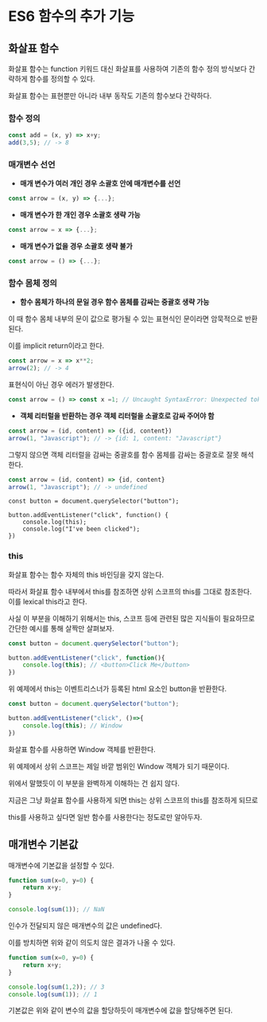 # ES6 함수의 추가 기능



## 화살표 함수

화살표 함수는 function 키워드 대신 화살표를 사용하여 기존의 함수 정의 방식보다 간략하게 함수를 정의할 수 있다.

화살표 함수는 표현뿐만 아니라 내부 동작도 기존의 함수보다 간략하다.



### 함수 정의

```javascript
const add = (x, y) => x+y;
add(3,5); // -> 8
```



### 매개변수 선언

- **매개 변수가 여러 개인 경우 소괄호 안에 매개변수를 선언**

```javascript
const arrow = (x, y) => {...};
```

- **매개 변수가 한 개인 경우 소괄호 생략 가능**

```javascript
const arrow = x => {...};
```

- **매개 변수가 없을 경우 소괄호 생략 불가**

```javascript
const arrow = () => {...};
```



### 함수 몸체 정의

- **함수 몸체가 하나의 문일 경우 함수 몸체를 감싸는 중괄호 생략 가능**

이 때 함수 몸체 내부의 문이 값으로 평가될 수 있는 표현식인 문이라면 암묵적으로 반환된다.

이를 implicit return이라고 한다.

```javascript
const arrow = x => x**2;
arrow(2); // -> 4
```

표현식이 아닌 경우 에러가 발생한다.

```javascript
const arrow = () => const x =1; // Uncaught SyntaxError: Unexpected token 'const'
```

- **객체 리터럴을 반환하는 경우 객체 리터럴을 소괄호로 감싸 주어야 함**

```javascript
const arrow = (id, content) => ({id, content})
arrow(1, "Javascript"); // -> {id: 1, content: "Javascript"}
```

그렇지 않으면 객체 리터럴을 감싸는 중괄호를 함수 몸체를 감싸는 중괄호로 잘못 해석한다.

```javascript
const arrow = (id, content) => {id, content}
arrow(1, "Javascript"); // -> undefined
```



```
const button = document.querySelector("button");

button.addEventListener("click", function() {
    console.log(this);
    console.log("I've been clicked");
})

```



### this

화살표 함수는 함수 자체의 this 바인딩을 갖지 않는다.

따라서 화살표 함수 내부에서 this를 참조하면 상위 스코프의 this를 그대로 참조한다. 이를 lexical this라고 한다.



사실 이 부분을 이해하기 위해서는 this, 스코프 등에 관련된 많은 지식들이 필요하므로 간단한 예시를 통해 살짝만 살펴보자.

```javascript
const button = document.querySelector("button");

button.addEventListener("click", function(){
    console.log(this); // <button>Click Me</button>
})
```

위 예제에서 this는 이벤트리스너가 등록된 html 요소인 button을 반환한다.

```javascript
const button = document.querySelector("button");

button.addEventListener("click", ()=>{
    console.log(this); // Window
})
```

화살표 함수를 사용하면 Window 객체를 반환한다.

위 예제에서 상위 스코프는 제일 바깥 범위인 Window 객체가 되기 때문이다.



위에서 말했듯이 이 부분을 완벽하게 이해하는 건 쉽지 않다.

지금은 그냥 화살표 함수를 사용하게 되면 this는 상위 스코프의 this를 참조하게 되므로

this를 사용하고 싶다면 일반 함수를 사용한다는 정도로만 알아두자.



## 매개변수 기본값

매개변수에 기본값을 설정할 수 있다. 

```javascript
function sum(x=0, y=0) {
	return x+y;
}

console.log(sum(1)); // NaN
```

인수가 전달되지 않은 매개변수의 값은 undefined다.

이를 방치하면 위와 같이 의도치 않은 결과가 나올 수 있다.

```javascript
function sum(x=0, y=0) {
	return x+y;
}

console.log(sum(1,2)); // 3
console.log(sum(1)); // 1
```

기본값은 위와 같이 변수의 값을 할당하듯이 매개변수에 값을 할당해주면 된다.